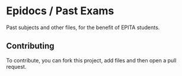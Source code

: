 # Epidocs / Past Exams

Past subjects and other files, for the benefit of EPITA students.


## Contributing

To contribute, you can fork this project, add files and then open a pull request.
